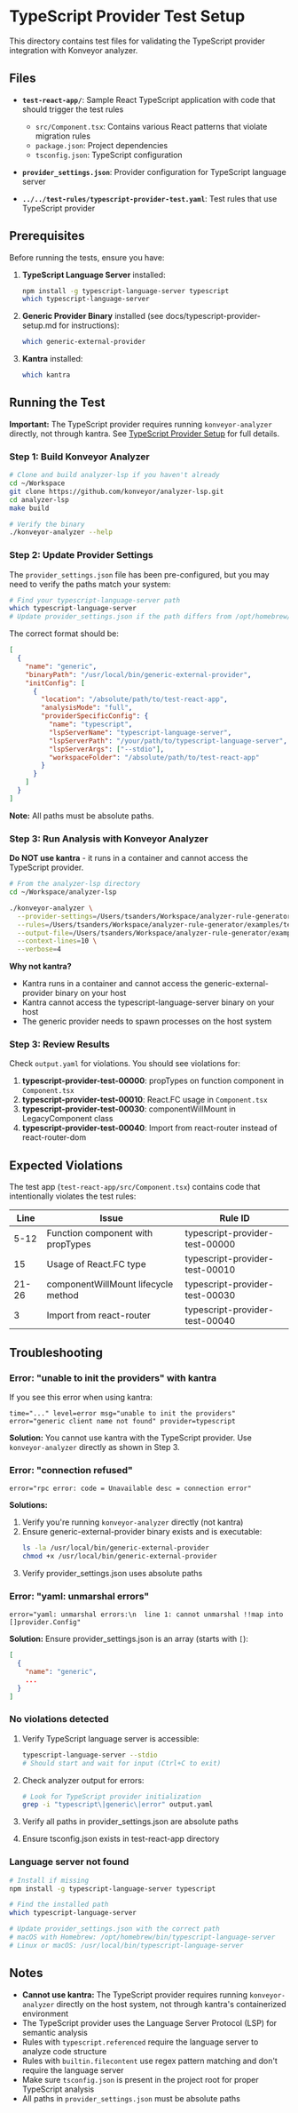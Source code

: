 # TypeScript Provider Test Setup

This directory contains test files for validating the TypeScript provider integration with Konveyor analyzer.

## Files

- **`test-react-app/`**: Sample React TypeScript application with code that should trigger the test rules
  - `src/Component.tsx`: Contains various React patterns that violate migration rules
  - `package.json`: Project dependencies
  - `tsconfig.json`: TypeScript configuration

- **`provider_settings.json`**: Provider configuration for TypeScript language server
- **`../../test-rules/typescript-provider-test.yaml`**: Test rules that use TypeScript provider

## Prerequisites

Before running the tests, ensure you have:

1. **TypeScript Language Server** installed:
   ```bash
   npm install -g typescript-language-server typescript
   which typescript-language-server
   ```

2. **Generic Provider Binary** installed (see docs/typescript-provider-setup.md for instructions):
   ```bash
   which generic-external-provider
   ```

3. **Kantra** installed:
   ```bash
   which kantra
   ```

## Running the Test

**Important:** The TypeScript provider requires running `konveyor-analyzer` directly, not through kantra. See [TypeScript Provider Setup](../../../docs/typescript-provider-setup.md) for full details.

### Step 1: Build Konveyor Analyzer

```bash
# Clone and build analyzer-lsp if you haven't already
cd ~/Workspace
git clone https://github.com/konveyor/analyzer-lsp.git
cd analyzer-lsp
make build

# Verify the binary
./konveyor-analyzer --help
```

### Step 2: Update Provider Settings

The `provider_settings.json` file has been pre-configured, but you may need to verify the paths match your system:

```bash
# Find your typescript-language-server path
which typescript-language-server
# Update provider_settings.json if the path differs from /opt/homebrew/bin/typescript-language-server
```

The correct format should be:

```json
[
  {
    "name": "generic",
    "binaryPath": "/usr/local/bin/generic-external-provider",
    "initConfig": [
      {
        "location": "/absolute/path/to/test-react-app",
        "analysisMode": "full",
        "providerSpecificConfig": {
          "name": "typescript",
          "lspServerName": "typescript-language-server",
          "lspServerPath": "/your/path/to/typescript-language-server",
          "lspServerArgs": ["--stdio"],
          "workspaceFolder": "/absolute/path/to/test-react-app"
        }
      }
    ]
  }
]
```

**Note:** All paths must be absolute paths.

### Step 3: Run Analysis with Konveyor Analyzer

**Do NOT use kantra** - it runs in a container and cannot access the TypeScript provider.

```bash
# From the analyzer-lsp directory
cd ~/Workspace/analyzer-lsp

./konveyor-analyzer \
  --provider-settings=/Users/tsanders/Workspace/analyzer-rule-generator/examples/test-apps/typescript/provider_settings.json \
  --rules=/Users/tsanders/Workspace/analyzer-rule-generator/examples/test-rules/typescript-provider-test.yaml \
  --output-file=/Users/tsanders/Workspace/analyzer-rule-generator/examples/test-apps/typescript/output.yaml \
  --context-lines=10 \
  --verbose=4
```

**Why not kantra?**
- Kantra runs in a container and cannot access the generic-external-provider binary on your host
- Kantra cannot access the typescript-language-server binary on your host
- The generic provider needs to spawn processes on the host system

### Step 3: Review Results

Check `output.yaml` for violations. You should see violations for:

1. **typescript-provider-test-00000**: propTypes on function component in `Component.tsx`
2. **typescript-provider-test-00010**: React.FC usage in `Component.tsx`
3. **typescript-provider-test-00030**: componentWillMount in LegacyComponent class
4. **typescript-provider-test-00040**: Import from react-router instead of react-router-dom

## Expected Violations

The test app (`test-react-app/src/Component.tsx`) contains code that intentionally violates the test rules:

| Line | Issue | Rule ID |
|------|-------|---------|
| 5-12 | Function component with propTypes | typescript-provider-test-00000 |
| 15 | Usage of React.FC type | typescript-provider-test-00010 |
| 21-26 | componentWillMount lifecycle method | typescript-provider-test-00030 |
| 3 | Import from react-router | typescript-provider-test-00040 |

## Troubleshooting

### Error: "unable to init the providers" with kantra

If you see this error when using kantra:
```
time="..." level=error msg="unable to init the providers" error="generic client name not found" provider=typescript
```

**Solution:** You cannot use kantra with the TypeScript provider. Use `konveyor-analyzer` directly as shown in Step 3.

### Error: "connection refused"

```
error="rpc error: code = Unavailable desc = connection error"
```

**Solutions:**
1. Verify you're running `konveyor-analyzer` directly (not kantra)
2. Ensure generic-external-provider binary exists and is executable:
   ```bash
   ls -la /usr/local/bin/generic-external-provider
   chmod +x /usr/local/bin/generic-external-provider
   ```
3. Verify provider_settings.json uses absolute paths

### Error: "yaml: unmarshal errors"

```
error="yaml: unmarshal errors:\n  line 1: cannot unmarshal !!map into []provider.Config"
```

**Solution:** Ensure provider_settings.json is an array (starts with `[`):
```json
[
  {
    "name": "generic",
    ...
  }
]
```

### No violations detected

1. Verify TypeScript language server is accessible:
   ```bash
   typescript-language-server --stdio
   # Should start and wait for input (Ctrl+C to exit)
   ```

2. Check analyzer output for errors:
   ```bash
   # Look for TypeScript provider initialization
   grep -i "typescript\|generic\|error" output.yaml
   ```

3. Verify all paths in provider_settings.json are absolute paths

4. Ensure tsconfig.json exists in test-react-app directory

### Language server not found

```bash
# Install if missing
npm install -g typescript-language-server typescript

# Find the installed path
which typescript-language-server

# Update provider_settings.json with the correct path
# macOS with Homebrew: /opt/homebrew/bin/typescript-language-server
# Linux or macOS: /usr/local/bin/typescript-language-server
```

## Notes

- **Cannot use kantra:** The TypeScript provider requires running `konveyor-analyzer` directly on the host system, not through kantra's containerized environment
- The TypeScript provider uses the Language Server Protocol (LSP) for semantic analysis
- Rules with `typescript.referenced` require the language server to analyze code structure
- Rules with `builtin.filecontent` use regex pattern matching and don't require the language server
- Make sure `tsconfig.json` is present in the project root for proper TypeScript analysis
- All paths in `provider_settings.json` must be absolute paths
